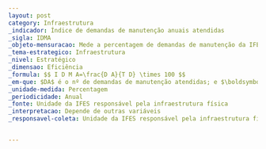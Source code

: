 ```yaml
---
layout: post
category: Infraestrutura
_indicador: Índice de demandas de manutenção anuais atendidas 
_sigla: IDMA
_objeto-mensuracao: Mede a percentagem de demandas de manutenção da IFESatendidas por ano
_tema-estrategico: Infraestrutura
_nivel: Estratégico
_dimensao: Eficiência
_formula: $$ I D M A=\frac{D A}{T D} \times 100 $$
_em-que: $DA$ é o nº de demandas de manutenção atendidas; e $\boldsymbol{T} \boldsymbol{D}$ é o $\mathrm{n}^{\text {o }}$ total de demandas.
_unidade-medida: Percentagem
_periodicidade: Anual
_fonte: Unidade da IFES responsável pela infraestrutura física 
_interpretacao: Depende de outras variáveis
_responsavel-coleta: Unidade da IFES responsável pela infraestrutura física 


---
```

